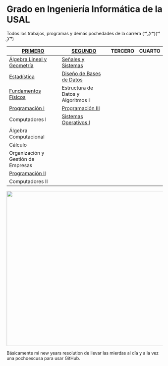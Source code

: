 # Grado en Ingeniería Informática de la USAL
Todos los trabajos, programas y demás pochedades de la carrera ( ͡° ͜ʖ ͡°)( ͡° ͜ʖ ͡°)

[PRIMERO](https://github.com/Z41D3L/ingenieria-informatica/tree/master/01-PRIMERO) | [SEGUNDO](https://github.com/Z41D3L/ingenieria-informatica/tree/master/02-SEGUNDO) | TERCERO | CUARTO
------- | ------- | ------- | ------- | 
[Álgebra Lineal y Geometría](https://github.com/Z41D3L/ingenieria-informatica/tree/master/01-PRIMERO/%C3%81LGEBRA%20LINEAL%20Y%20GEOMETR%C3%8DA) | [Señales y Sistemas](https://github.com/su1c1d3jerk/ingenieria-informatica-usal/tree/master/02-SEGUNDO/SE%C3%91ALES%20Y%20SISTEMAS)
[Estadística](https://github.com/Z41D3L/ingenieria-informatica/tree/master/01-PRIMERO/ESTAD%C3%8DSTICA) | [Diseño de Bases de Datos](https://github.com/Z41D3L/ingenieria-informatica/tree/master/02-SEGUNDO/DISE%C3%91O%20DE%20BASES%20DE%20DATOS)
[Fundamentos Físicos](https://github.com/Z41D3L/ingenieria-informatica/tree/master/01-PRIMERO/FUNDAMENTOS%20F%C3%8DSICOS) | Estructura de Datos y Algoritmos I
[Programación I](https://github.com/Z41D3L/ingenieria-informatica/tree/master/01-PRIMERO/PROGRAMACI%C3%93N%20I) | [Programación III](https://github.com/Z41D3L/ingenieria-informatica/tree/master/02-SEGUNDO/PROGRAMACI%C3%93N%20III)
Computadores I | [Sistemas Operativos I](https://github.com/Z41D3L/ingenieria-informatica/tree/master/02-SEGUNDO/SISTEMAS%20OPERATIVOS%20I)
Álgebra Computacional | 
Cálculo | 
Organización y Gestión de Empresas |
[Programación II](https://github.com/Z41D3L/ingenieria-informatica/tree/master/01-PRIMERO/PROGRAMACI%C3%93N%20II) |
Computadores II | 

<img src="https://i.imgur.com/vN5jG9r.gif" width="1000" height="500" />

Básicamente mi new years resolution de llevar las mierdas al día y a la vez una pochoescusa para usar GitHub.
